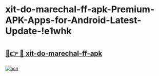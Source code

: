 # xit-do-marechal-ff-apk-Premium-APK-Apps-for-Android-Latest-Update-!e1whk

# <h2><a href="https://afmbgo.esa.edu.pl?title=xit-do-marechal-ff-apk&ref=e1whk">🔗👉 🔴 xit-do-marechal-ff-apk</a></h2>

[![acn](https://github.com/user-attachments/assets/0f9c940e-d8b0-45ae-aac7-cd30a18b3e1c)](https://afmbgo.esa.edu.pl?title=xit-do-marechal-ff-apk&ref=e1whk)

